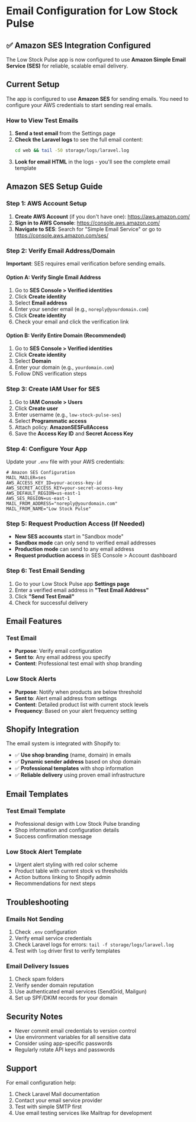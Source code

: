 # Email Configuration for Low Stock Pulse

## ✅ Amazon SES Integration Configured

The Low Stock Pulse app is now configured to use **Amazon Simple Email Service (SES)** for reliable, scalable email delivery.

## Current Setup

The app is configured to use **Amazon SES** for sending emails. You need to configure your AWS credentials to start sending real emails.

### How to View Test Emails

1. **Send a test email** from the Settings page
2. **Check the Laravel logs** to see the full email content:
   ```bash
   cd web && tail -50 storage/logs/laravel.log
   ```
3. **Look for email HTML** in the logs - you'll see the complete email template

## Amazon SES Setup Guide

### Step 1: AWS Account Setup
1. **Create AWS Account** (if you don't have one): https://aws.amazon.com/
2. **Sign in to AWS Console**: https://console.aws.amazon.com/
3. **Navigate to SES**: Search for "Simple Email Service" or go to https://console.aws.amazon.com/ses/

### Step 2: Verify Email Address/Domain
**Important**: SES requires email verification before sending emails.

#### Option A: Verify Single Email Address
1. Go to **SES Console > Verified identities**
2. Click **Create identity**
3. Select **Email address**
4. Enter your sender email (e.g., `noreply@yourdomain.com`)
5. Click **Create identity**
6. Check your email and click the verification link

#### Option B: Verify Entire Domain (Recommended)
1. Go to **SES Console > Verified identities**
2. Click **Create identity**
3. Select **Domain**
4. Enter your domain (e.g., `yourdomain.com`)
5. Follow DNS verification steps

### Step 3: Create IAM User for SES
1. Go to **IAM Console > Users**
2. Click **Create user**
3. Enter username (e.g., `low-stock-pulse-ses`)
4. Select **Programmatic access**
5. Attach policy: **AmazonSESFullAccess**
6. Save the **Access Key ID** and **Secret Access Key**

### Step 4: Configure Your App
Update your `.env` file with your AWS credentials:

```env
# Amazon SES Configuration
MAIL_MAILER=ses
AWS_ACCESS_KEY_ID=your-access-key-id
AWS_SECRET_ACCESS_KEY=your-secret-access-key
AWS_DEFAULT_REGION=us-east-1
AWS_SES_REGION=us-east-1
MAIL_FROM_ADDRESS="noreply@yourdomain.com"
MAIL_FROM_NAME="Low Stock Pulse"
```

### Step 5: Request Production Access (If Needed)
- **New SES accounts** start in "Sandbox mode"
- **Sandbox mode** can only send to verified email addresses
- **Production mode** can send to any email address
- **Request production access** in SES Console > Account dashboard

### Step 6: Test Email Sending
1. Go to your Low Stock Pulse app **Settings page**
2. Enter a verified email address in **"Test Email Address"**
3. Click **"Send Test Email"**
4. Check for successful delivery

## Email Features

### Test Email
- **Purpose**: Verify email configuration
- **Sent to**: Any email address you specify
- **Content**: Professional test email with shop branding

### Low Stock Alerts
- **Purpose**: Notify when products are below threshold
- **Sent to**: Alert email address from settings
- **Content**: Detailed product list with current stock levels
- **Frequency**: Based on your alert frequency setting

## Shopify Integration

The email system is integrated with Shopify to:
- ✅ **Use shop branding** (name, domain) in emails
- ✅ **Dynamic sender address** based on shop domain
- ✅ **Professional templates** with shop information
- ✅ **Reliable delivery** using proven email infrastructure

## Email Templates

### Test Email Template
- Professional design with Low Stock Pulse branding
- Shop information and configuration details
- Success confirmation message

### Low Stock Alert Template
- Urgent alert styling with red color scheme
- Product table with current stock vs thresholds
- Action buttons linking to Shopify admin
- Recommendations for next steps

## Troubleshooting

### Emails Not Sending
1. Check `.env` configuration
2. Verify email service credentials
3. Check Laravel logs for errors: `tail -f storage/logs/laravel.log`
4. Test with `log` driver first to verify templates

### Email Delivery Issues
1. Check spam folders
2. Verify sender domain reputation
3. Use authenticated email services (SendGrid, Mailgun)
4. Set up SPF/DKIM records for your domain

## Security Notes

- Never commit email credentials to version control
- Use environment variables for all sensitive data
- Consider using app-specific passwords
- Regularly rotate API keys and passwords

## Support

For email configuration help:
1. Check Laravel Mail documentation
2. Contact your email service provider
3. Test with simple SMTP first
4. Use email testing services like Mailtrap for development
